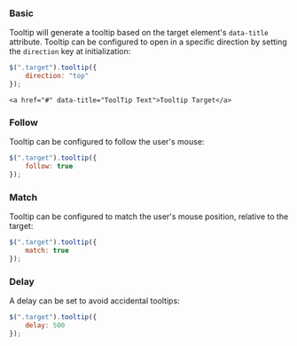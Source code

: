 ### Basic

Tooltip will generate a tooltip based on the target element's `data-title` attribute. Tooltip can be configured to open in a specific direction by setting the `direction` key at initialization:

```javascript
$(".target").tooltip({
	direction: "top"
});
```

```markup
<a href="#" data-title="ToolTip Text">Tooltip Target</a>
```

### Follow

Tooltip can be configured to follow the user's mouse:

```javascript
$(".target").tooltip({
	follow: true
});
```

### Match

Tooltip can be configured to match the user's mouse position, relative to the target:

```javascript
$(".target").tooltip({
	match: true
});
```

### Delay

A delay can be set to avoid accidental tooltips:

```javascript
$(".target").tooltip({
	delay: 500
});
```